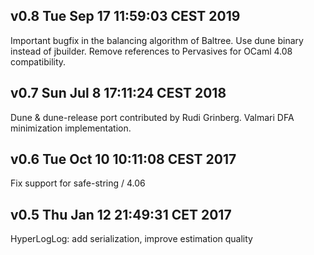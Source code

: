 v0.8 Tue Sep 17 11:59:03 CEST 2019
--------------------------

Important bugfix in the balancing algorithm of Baltree.
Use dune binary instead of jbuilder.
Remove references to Pervasives for OCaml 4.08 compatibility.

v0.7 Sun Jul  8 17:11:24 CEST 2018
--------------------------

Dune & dune-release port contributed by Rudi Grinberg.
Valmari DFA minimization implementation.

v0.6 Tue Oct 10 10:11:08 CEST 2017
--------------------------

Fix support for safe-string / 4.06

v0.5 Thu Jan 12 21:49:31 CET 2017
--------------------------

HyperLogLog: add serialization, improve estimation quality 
